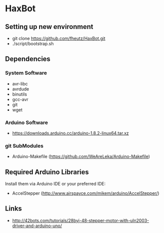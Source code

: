 # HaxBot

## Setting up new environment

* git clone https://github.com/fheutz/HaxBot.git
* ./script/bootstrap.sh


## Dependencies

### System Software

* avr-libc 
* avrdude 
* binutils 
* gcc-avr 
* git 
* wget


### Arduino Software

* https://downloads.arduino.cc/arduino-1.8.2-linux64.tar.xz


### git SubModules
* Arduino-Makefile (https://github.com/WeAreLeka/Arduino-Makefile)


## Required Arduino Libraries

Install them via Arduino IDE or your preferred IDE:

* AccelStepper (http://www.airspayce.com/mikem/arduino/AccelStepper/)


## Links

* http://42bots.com/tutorials/28byj-48-stepper-motor-with-uln2003-driver-and-arduino-uno/
